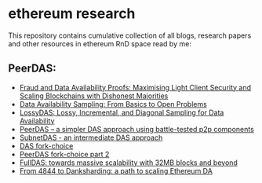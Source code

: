 ethereum research
===
This repository contains cumulative collection of all blogs, research papers and other resources in ethereum RnD space read by me:

## PeerDAS:
* [Fraud and Data Availability Proofs: Maximising
Light Client Security and Scaling Blockchains
with Dishonest Majorities](https://arxiv.org/pdf/1809.09044.pdf)
* [Data Availability Sampling: From Basics to Open Problems](https://www.paradigm.xyz/2022/08/das)
* [LossyDAS: Lossy, Incremental, and Diagonal Sampling for Data Availability](https://ethresear.ch/t/lossydas-lossy-incremental-and-diagonal-sampling-for-data-availability/18963#random-erasures-5)
* [PeerDAS – a simpler DAS approach using battle-tested p2p components](https://ethresear.ch/t/peerdas-a-simpler-das-approach-using-battle-tested-p2p-components/16541)
* [SubnetDAS - an intermediate DAS approach](https://ethresear.ch/t/subnetdas-an-intermediate-das-approach/17169)
* [DAS fork-choice](https://ethresear.ch/t/das-fork-choice/19578)
* [PeerDAS fork-choice part 2](https://hackmd.io/@fradamt/peerdas-fc2)
* [FullDAS: towards massive scalability with 32MB blocks and beyond](https://ethresear.ch/t/fulldas-towards-massive-scalability-with-32mb-blocks-and-beyond/19529)
* [From 4844 to Danksharding: a path to scaling Ethereum DA](https://ethresear.ch/t/from-4844-to-danksharding-a-path-to-scaling-ethereum-da/18046)

